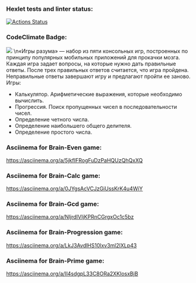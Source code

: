 ### Hexlet tests and linter status:
[![Actions Status](https://github.com/SaldFjjHalsDj/fullstack-javascript-project-44/actions/workflows/hexlet-check.yml/badge.svg)](https://github.com/SaldFjjHalsDj/fullstack-javascript-project-44/actions)
### CodeClimate Badge:
<a href="https://codeclimate.com/github/SaldFjjHalsDj/fullstack-javascript-project-44/maintainability"><img src="https://api.codeclimate.com/v1/badges/327158e37bf7783da03c/maintainability" /></a>
\n«Игры разума» — набор из пяти консольных игр, построенных по принципу популярных мобильных приложений для прокачки мозга. Каждая игра задает вопросы, на которые нужно дать правильные ответы. После трех правильных ответов считается, что игра пройдена. Неправильные ответы завершают игру и предлагают пройти ее заново. Игры:
 - Калькулятор. Арифметические выражения, которые необходимо вычислить.
 - Прогрессия. Поиск пропущенных чисел в последовательности чисел.
 - Определение четного числа.
 - Определение наибольшего общего делителя.
 - Определение простого числа.
### Asciinema for Brain-Even game:
https://asciinema.org/a/5jkfIFRogFuDzPaHQUzQhQxXQ
### Asciinema for Brain-Calc game:
https://asciinema.org/a/0JYgsAcVCJzGiUssKrK4u4WiY
### Asciinema for Brain-Gcd game:
https://asciinema.org/a/NljrdIVIjKPRnCGrgxOc1c5bz
### Asciinema for Brain-Progression game:
https://asciinema.org/a/LkJ3AvdlHS10lxv3ml2lXLp43
### Asciinema for Brain-Prime game:
https://asciinema.org/a/Il4sdgpL33C8ORa2XKlosxBjB